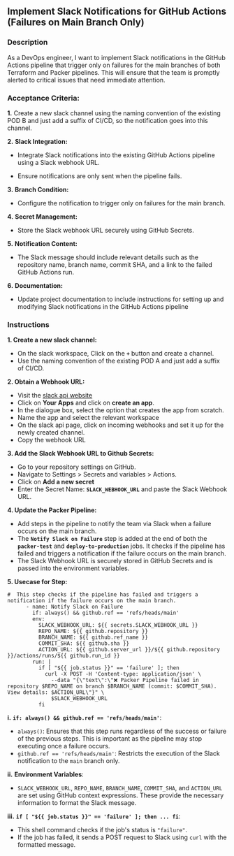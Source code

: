 ## Implement Slack Notifications for GitHub Actions (Failures on Main Branch Only)

### Description

As a DevOps engineer, I want to implement Slack notifications in the GitHub Actions pipeline that trigger only on failures for the main branches of both Terraform and Packer pipelines. This will ensure that the team is promptly alerted to critical issues that need immediate attention.

### Acceptance Criteria:

**1.** Create a new slack channel using the naming convention of the existing POD B and just add a suffix of CI/CD, so the notification goes into this channel.

**2.** **Slack Integration:**

- Integrate Slack notifications into the existing GitHub Actions pipeline using a Slack webhook URL.

- Ensure notifications are only sent when the pipeline fails.

**3.** **Branch Condition:**

- Configure the notification to trigger only on failures for the main branch.

**4.** **Secret Management:**

- Store the Slack webhook URL securely using GitHub Secrets.

**5.** **Notification Content:**

- The Slack message should include relevant details such as the repository name, branch name, commit SHA, and a link to the failed GitHub Actions run.

**6.** **Documentation:**

- Update project documentation to include instructions for setting up and modifying Slack notifications in the GitHub Actions pipeline


### Instructions 

**1. Create a new slack channel:**

- On the slack workspace, Click on the **`+`** button and create a channel.
- Use the naming convention of the existing POD A and just add a suffix of CI/CD.

**2. Obtain a Webhook URL:**

- Visit the [slack api website](https://api.slack.com/)
- Click on **Your Apps** and click on **create an app**.
- In the dialogue box, select the option that creates the app from scratch.
- Name the app and select the relevant workspace
- On the slack api page, click on incoming webhooks and set it up for the newly created channel.
- Copy the webhook URL

**3. Add the Slack Webhook URL to Github Secrets:**

- Go to your repository settings on GitHub.
- Navigate to Settings > Secrets and variables > Actions.
- Click on **Add a new secret**
- Enter the Secret Name: **`SLACK_WEBHOOK_URL`** and paste the Slack Webhook URL.

**4. Update the Packer Pipeline:**

- Add steps in the pipeline to notify the team via Slack when a failure occurs on the main branch.
- The **`Notify Slack on Failure`** step is added at the end of both the **`packer-test`** and **`deploy-to-production`** jobs. It checks if the pipeline has failed and triggers a notification if the failure occurs on the main branch.
- The Slack Webhook URL is securely stored in GitHub Secrets and is passed into the environment variables.

**5. Usecase for Step:**

```
#  This step checks if the pipeline has failed and triggers a notification if the failure occurs on the main branch.  
      - name: Notify Slack on Failure
        if: always() && github.ref == 'refs/heads/main'
        env:
          SLACK_WEBHOOK_URL: ${{ secrets.SLACK_WEBHOOK_URL }}
          REPO_NAME: ${{ github.repository }}
          BRANCH_NAME: ${{ github.ref_name }}
          COMMIT_SHA: ${{ github.sha }}
          ACTION_URL: ${{ github.server_url }}/${{ github.repository }}/actions/runs/${{ github.run_id }}
        run: |
          if [ "${{ job.status }}" == 'failure' ]; then
            curl -X POST -H 'Content-type: application/json' \
              --data "{\"text\":\"❌ Packer Pipeline failed in repository $REPO_NAME on branch $BRANCH_NAME (commit: $COMMIT_SHA). View details: $ACTION_URL\"}" \
              $SLACK_WEBHOOK_URL
          fi
```

**i.** **`if: always() && github.ref == 'refs/heads/main'`**:
   - `always()`: Ensures that this step runs regardless of the success or failure of the previous steps. This is important as the pipeline may stop executing once a failure occurs. 
   - `github.ref == 'refs/heads/main'`: Restricts the execution of the Slack notification to the `main` branch only.

**ii.** **Environment Variables**:
   - `SLACK_WEBHOOK_URL`, `REPO_NAME`, `BRANCH_NAME`, `COMMIT_SHA`, and `ACTION_URL` are set using GitHub context expressions. These provide the necessary information to format the Slack message.

**iii.** **`if [ "${{ job.status }}" == 'failure' ]; then ... fi`**:
   - This shell command checks if the job's status is `"failure"`.
   - If the job has failed, it sends a POST request to Slack using `curl` with the formatted message.
